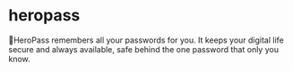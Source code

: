 # heropass
 🦸HeroPass remembers all your passwords for you. It keeps your digital life secure and always available, safe behind the one password that only you know.
